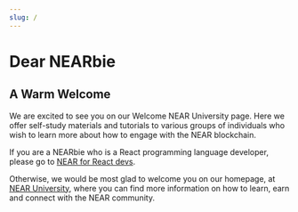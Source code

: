 ```yaml
---
slug: /
---
```


# Dear NEARbie

## A Warm Welcome

We are excited to see you on our Welcome NEAR University page.
Here we offer self-study materials and tutorials to various groups of individuals who wish to learn more about how to engage with the NEAR blockchain.

If you are a NEARbie who is a React programming language developer, please go to [NEAR for React devs](/Developers).

Otherwise, we would be most glad to welcome you on our homepage, at [NEAR University](https://www.near.university), where you can find more information on how to learn, earn and connect with the NEAR community.
